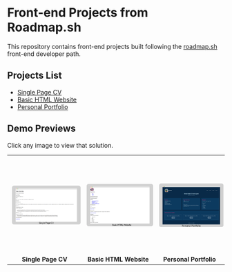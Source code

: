 # Front-end Projects from Roadmap.sh

This repository contains front-end projects built following the [roadmap.sh](https://roadmap.sh/) front-end developer path.

## Projects List

- [Single Page CV](https://roadmap.sh/projects/single-page-cv)
- [Basic HTML Website](https://roadmap.sh/projects/basic-html-website)
- [Personal Portfolio](https://roadmap.sh/projects/portfolio-website)

## Demo Previews

Click any image to view that solution.


<table>
  <tr>
    <td align="center">
      <a href="https://github.com/tugcekarakuss/roadmap.sh-frontend-solutions/tree/main/02-basic-html-website">
        <img src="./images/single-page-cv.png" alt="Basic HTML Website" height="220" style="object-fit: contain; border-radius: 10px; padding: 4px;" />
      </a>
      <br/>
      <strong>Single Page CV</strong>
    </td>
    <td align="center">
      <a href="https://github.com/tugcekarakuss/roadmap.sh-frontend-solutions/tree/main/03-personal-portfolio">
        <img src="./images/basic-html-website.png" alt="Personal Portfolio" height="220" style="object-fit: contain; border-radius: 10px; padding: 4px;" />
      </a>
      <br/>
      <strong> Basic HTML Website</strong>
    </td>
    <td align="center">
      <a href="https://github.com/tugcekarakuss/roadmap.sh-frontend-solutions/tree/main/01-single-page-cv">
        <img src="./images/personal-portfolio.png" alt="Single Page CV" height="220" style="object-fit: contain; border-radius: 10px; padding: 4px;" />
      </a>
      <br/>
      <strong>Personal Portfolio</strong>
    </td>
  </tr>
</table>
